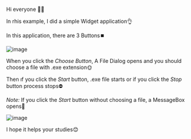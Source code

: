 Hi everyone 🙋‍♀️

In rhis example, I did a simple Widget application👌

In this application, there are 3 Buttons⏹️

![image](https://user-images.githubusercontent.com/91613858/222071653-8335d560-7621-4178-b81b-dcbe70d76ca5.png)

When you click the _Choose Button_, A File Dialog opens and you should choose a file with .exe extension🌞

Then ıf you click the _Start_ button, .exe file starts or if you click the _Stop_ button process stops⛔

*Note:* If you click the _Start_ button without choosing a file, a MessageBox opens💮

![image](https://user-images.githubusercontent.com/91613858/222073146-ec336292-6c37-4556-9c8f-88d7499907a2.png)

I hope it helps your studies😊
